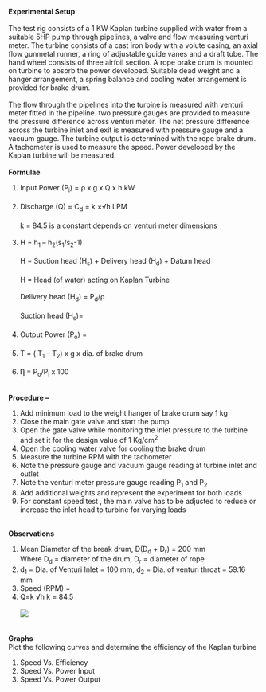 <b>Experimental Setup</b><br><br>
The test rig consists of a 1 KW Kaplan turbine supplied with water from a suitable 5HP pump through pipelines, a valve and flow measuring venturi meter. The turbine consists of a cast iron body with a volute casing, an axial flow gunmetal runner, a ring of adjustable guide vanes and a draft tube. The hand wheel consists of three airfoil section. A rope brake drum is mounted on turbine to absorb the power developed. Suitable dead weight and a hanger arrangement, a spring balance and cooling water arrangement is provided for brake drum.<br><br>
The flow through the pipelines into the turbine is measured with venturi meter fitted in the pipeline. two pressure gauges are provided to measure the pressure difference across venturi meter. The net pressure difference across the turbine inlet and exit is measured with pressure gauge and a vacuum gauge. The turbine output is determined with the rope brake drum. A tachometer is used to measure the speed. Power developed by the Kaplan turbine will be measured.<br><br>
<b>Formulae </b><br>
1.	Input Power (P<sub>i</sub>) = ρ x g x Q x h kW<br><br>
2.	Discharge (Q) = C<sub>d</sub> = k ×√h LPM<br><br>
k = 84.5 is a constant depends on venturi meter dimensions<br><br>
3.	H = h<sub>1</sub> – h<sub>2</sub>(s<sub>1</sub>/s<sub>2</sub>-1)<br><br>
H = Suction head (H<sub>s</sub>) + Delivery head (H<sub>d</sub>) + Datum head<br><br>
H = Head (of water) acting on Kaplan Turbine<br><br>
Delivery head (H<sub>d</sub>) = P<sub>d</sub>/ρ<br><br>
Suction head (H<sub>s</sub>)=<br><br>
4.	Output Power (P<sub>o</sub>) = <br><br>
5.	T = ( T<sub>1</sub> – T<sub>2</sub>) x g x dia. of brake drum<br><br>
6.	Ƞ = P<sub>o</sub>/P<sub>i</sub> x 100<br><br>

<b>Procedure – </b><br>
1. Add minimum load to the weight hanger of brake drum say 1 kg
2.	Close the main gate valve and start the pump
3.	Open the gate valve while monitoring the inlet pressure to the turbine and set it for the design value of 1 Kg/cm<sup>2</sup>
4.	Open the cooling water valve for cooling the brake drum
5.	Measure the turbine RPM with the tachometer
6.	Note the pressure gauge and vacuum gauge reading at turbine inlet and outlet
7.	Note the venturi meter pressure gauge reading P<sub>1</sub> and P<sub>2</sub>
8.	Add additional weights and represent the experiment for both loads
9.	For constant speed test , the main valve has to be adjusted to reduce or increase the inlet head to turbine for varying loads<br><br>

<b>Observations </b><br>
1. Mean Diameter of the break drum, D(D<sub>d</sub> + D<sub>r</sub>) = 200 mm<br>
Where D<sub>d</sub> = diameter of the drum, D<sub>r</sub> = diameter of rope<br>
2. d<sub>1</sub> = Dia. of Venturi Inlet = 100 mm, d<sub>2</sub> = Dia. of venturi throat = 59.16 mm<br>
3. Speed (RPM) = <br>
4. Q=k √h k = 84.5 <br><br>
<image src="images/image7.png"><br><br>

<b>Graphs </b><br>
Plot the following curves and determine the efficiency of the Kaplan turbine<br>
1. Speed Vs. Efficiency <br>
2. Speed Vs. Power Input<br>
3. Speed Vs. Power Output<br>


